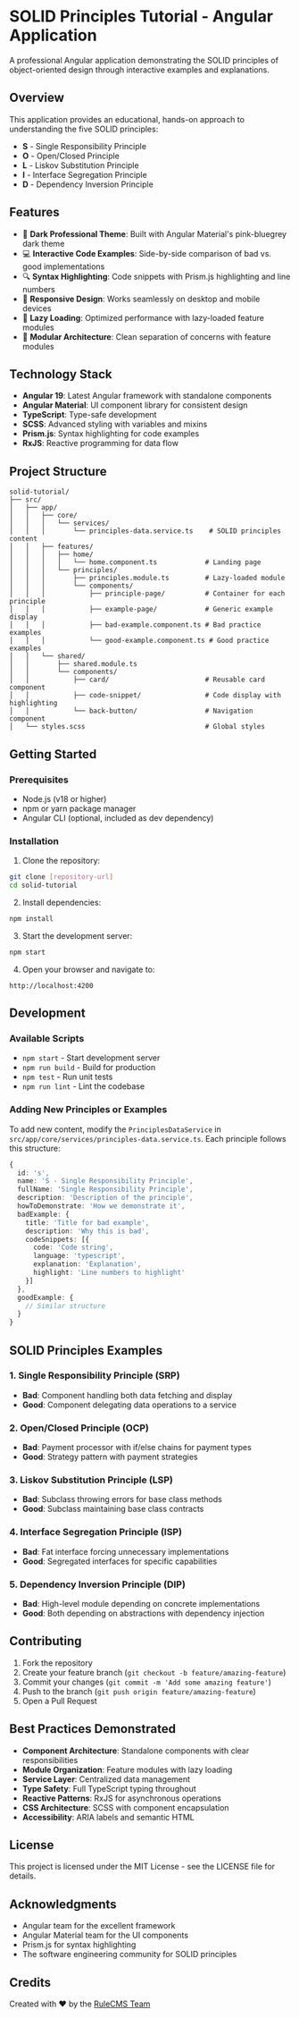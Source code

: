 # SOLID Principles Tutorial - Angular Application

A professional Angular application demonstrating the SOLID principles of object-oriented design through interactive examples and explanations.

## Overview

This application provides an educational, hands-on approach to understanding the five SOLID principles:

- **S** - Single Responsibility Principle
- **O** - Open/Closed Principle
- **L** - Liskov Substitution Principle
- **I** - Interface Segregation Principle
- **D** - Dependency Inversion Principle

## Features

- 🎨 **Dark Professional Theme**: Built with Angular Material's pink-bluegrey dark theme
- 💻 **Interactive Code Examples**: Side-by-side comparison of bad vs. good implementations
- 🔍 **Syntax Highlighting**: Code snippets with Prism.js highlighting and line numbers
- 📱 **Responsive Design**: Works seamlessly on desktop and mobile devices
- 🚀 **Lazy Loading**: Optimized performance with lazy-loaded feature modules
- 🧩 **Modular Architecture**: Clean separation of concerns with feature modules

## Technology Stack

- **Angular 19**: Latest Angular framework with standalone components
- **Angular Material**: UI component library for consistent design
- **TypeScript**: Type-safe development
- **SCSS**: Advanced styling with variables and mixins
- **Prism.js**: Syntax highlighting for code examples
- **RxJS**: Reactive programming for data flow

## Project Structure

```
solid-tutorial/
├── src/
│   ├── app/
│   │   ├── core/
│   │   │   └── services/
│   │   │       └── principles-data.service.ts    # SOLID principles content
│   │   ├── features/
│   │   │   ├── home/
│   │   │   │   └── home.component.ts            # Landing page
│   │   │   └── principles/
│   │   │       ├── principles.module.ts         # Lazy-loaded module
│   │   │       └── components/
│   │   │           ├── principle-page/          # Container for each principle
│   │   │           ├── example-page/            # Generic example display
│   │   │           ├── bad-example.component.ts # Bad practice examples
│   │   │           └── good-example.component.ts # Good practice examples
│   │   └── shared/
│   │       ├── shared.module.ts
│   │       └── components/
│   │           ├── card/                        # Reusable card component
│   │           ├── code-snippet/                # Code display with highlighting
│   │           └── back-button/                 # Navigation component
│   └── styles.scss                              # Global styles
```

## Getting Started

### Prerequisites

- Node.js (v18 or higher)
- npm or yarn package manager
- Angular CLI (optional, included as dev dependency)

### Installation

1. Clone the repository:
```bash
git clone [repository-url]
cd solid-tutorial
```

2. Install dependencies:
```bash
npm install
```

3. Start the development server:
```bash
npm start
```

4. Open your browser and navigate to:
```
http://localhost:4200
```

## Development

### Available Scripts

- `npm start` - Start development server
- `npm run build` - Build for production
- `npm test` - Run unit tests
- `npm run lint` - Lint the codebase

### Adding New Principles or Examples

To add new content, modify the `PrinciplesDataService` in `src/app/core/services/principles-data.service.ts`. Each principle follows this structure:

```typescript
{
  id: 's',
  name: 'S - Single Responsibility Principle',
  fullName: 'Single Responsibility Principle',
  description: 'Description of the principle',
  howToDemonstrate: 'How we demonstrate it',
  badExample: {
    title: 'Title for bad example',
    description: 'Why this is bad',
    codeSnippets: [{
      code: 'Code string',
      language: 'typescript',
      explanation: 'Explanation',
      highlight: 'Line numbers to highlight'
    }]
  },
  goodExample: {
    // Similar structure
  }
}
```

## SOLID Principles Examples

### 1. Single Responsibility Principle (SRP)
- **Bad**: Component handling both data fetching and display
- **Good**: Component delegating data operations to a service

### 2. Open/Closed Principle (OCP)
- **Bad**: Payment processor with if/else chains for payment types
- **Good**: Strategy pattern with payment strategies

### 3. Liskov Substitution Principle (LSP)
- **Bad**: Subclass throwing errors for base class methods
- **Good**: Subclass maintaining base class contracts

### 4. Interface Segregation Principle (ISP)
- **Bad**: Fat interface forcing unnecessary implementations
- **Good**: Segregated interfaces for specific capabilities

### 5. Dependency Inversion Principle (DIP)
- **Bad**: High-level module depending on concrete implementations
- **Good**: Both depending on abstractions with dependency injection

## Contributing

1. Fork the repository
2. Create your feature branch (`git checkout -b feature/amazing-feature`)
3. Commit your changes (`git commit -m 'Add some amazing feature'`)
4. Push to the branch (`git push origin feature/amazing-feature`)
5. Open a Pull Request

## Best Practices Demonstrated

- **Component Architecture**: Standalone components with clear responsibilities
- **Module Organization**: Feature modules with lazy loading
- **Service Layer**: Centralized data management
- **Type Safety**: Full TypeScript typing throughout
- **Reactive Patterns**: RxJS for asynchronous operations
- **CSS Architecture**: SCSS with component encapsulation
- **Accessibility**: ARIA labels and semantic HTML

## License

This project is licensed under the MIT License - see the LICENSE file for details.

## Acknowledgments

- Angular team for the excellent framework
- Angular Material team for the UI components
- Prism.js for syntax highlighting
- The software engineering community for SOLID principles

## Credits

Created with ❤️ by the [RuleCMS Team](https://rulecms.com)

